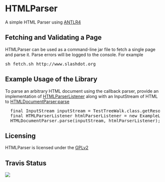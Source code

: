 HTMLParser
==========

A simple HTML Parser using [ANTLR4](http://www.antlr.org/)


Fetching and Validating a Page
---------

HTMLParser can be used as a command-line jar file to fetch a single page and parse it.  Parse errors will be logged to the console. For example

<pre>
sh fetch.sh http://www.slashdot.org
</pre>

Example Usage of the Library
---------

To parse an arbitrary HTML document using the callback parser, provide an implementation of [HTMLParserListener](https://github.com/teverett/HTMLParser/blob/master/src/main/java/com/khubla/htmlparser/grammar/HTMLParserListener.java) along with an InputStream of HTML to [HTMLDocumentParser:parse](https://github.com/teverett/HTMLParser/blob/master/src/main/java/com/khubla/htmlparser/HTMLDocumentParser.java)

<pre>
  final InputStream inputStream = TestTreeWalk.class.getResourceAsStream("/example1.html");
  final HTMLParserListener htmlParserListener = new ExampleListener();
  HTMLDocumentParser.parse(inputStream, htmlParserListener);
</pre>

Licensing
---------

HTMLParser is licensed under the [GPLv2](https://github.com/teverett/HTMLParser/blob/master/LICENSE)


Travis Status
---------

<a href="https://travis-ci.org/teverett/HTMLParser"><img src="https://api.travis-ci.org/teverett/HTMLParser.png"></a>


